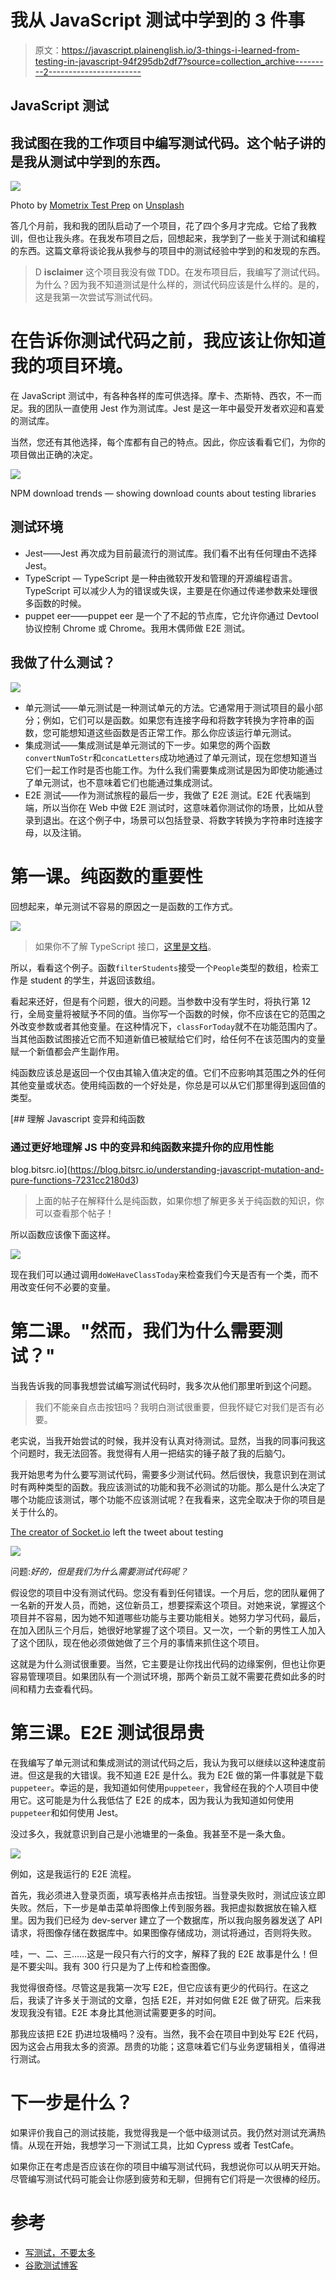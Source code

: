 # 我从 JavaScript 测试中学到的 3 件事

> 原文：<https://javascript.plainenglish.io/3-things-i-learned-from-testing-in-javascript-94f295db2df7?source=collection_archive---------2----------------------->

## JavaScript 测试

## 我试图在我的工作项目中编写测试代码。这个帖子讲的是我从测试中学到的东西。

![](img/5cfefd8b0128eb7c5fef86c6548bfc6b.png)

Photo by [Mometrix Test Prep](https://unsplash.com/@mometrixtestprep?utm_source=medium&utm_medium=referral) on [Unsplash](https://unsplash.com?utm_source=medium&utm_medium=referral)

答几个月前，我和我的团队启动了一个项目，花了四个多月才完成。它给了我教训，但也让我头疼。在我发布项目之后，回想起来，我学到了一些关于测试和编程的东西。这篇文章将谈论我从我参与的项目中的测试经验中学到的和发现的东西。

> D **isclaimer**
> 这个项目我没有做 TDD。在发布项目后，我编写了测试代码。为什么？因为我不知道测试是什么样的，测试代码应该是什么样的。是的，这是我第一次尝试写测试代码。

# 在告诉你测试代码之前，我应该让你知道我的项目环境。

在 JavaScript 测试中，有各种各样的库可供选择。摩卡、杰斯特、西农，不一而足。我的团队一直使用 Jest 作为测试库。Jest 是这一年中最受开发者欢迎和喜爱的测试库。

当然，您还有其他选择，每个库都有自己的特点。因此，你应该看看它们，为你的项目做出正确的决定。

![](img/48bbb2b51c198427db0e6f5337328485.png)

NPM download trends — showing download counts about testing libraries

## 测试环境

*   Jest——Jest 再次成为目前最流行的测试库。我们看不出有任何理由不选择 Jest。
*   TypeScript — TypeScript 是一种由微软开发和管理的开源编程语言。TypeScript 可以减少人为的错误或失误，主要是在你通过传递参数来处理很多函数的时候。
*   puppet eer——puppet eer 是一个了不起的节点库，它允许你通过 Devtool 协议控制 Chrome 或 Chrome。我用木偶师做 E2E 测试。

## 我做了什么测试？

![](img/adc57db3d140653a079b1f9b5e21e986.png)

*   单元测试——单元测试是一种测试单元的方法。它通常用于测试项目的最小部分；例如，它们可以是函数。如果您有连接字母和将数字转换为字符串的函数，您可能想知道这些函数是否正常工作。那么你应该运行单元测试。
*   集成测试——集成测试是单元测试的下一步。如果您的两个函数`convertNumToStr`和`concatLetters`成功地通过了单元测试，现在您想知道当它们一起工作时是否也能工作。为什么我们需要集成测试是因为即使功能通过了单元测试，也不意味着它们也能通过集成测试。
*   E2E 测试——作为测试旅程的最后一步，我做了 E2E 测试。E2E 代表端到端，所以当你在 Web 中做 E2E 测试时，这意味着你测试你的场景，比如从登录到退出。在这个例子中，场景可以包括登录、将数字转换为字符串时连接字母，以及注销。

# 第一课。纯函数的重要性

回想起来，单元测试不容易的原因之一是函数的工作方式。

![](img/ef3af90342a232f0593416d95c71c9d0.png)

> 如果你不了解 TypeScript 接口，[这里是文档](https://www.typescriptlang.org/docs/handbook/interfaces.html)。

所以，看看这个例子。函数`filterStudents`接受一个`People`类型的数组，检索工作是 student 的学生，并返回该数组。

看起来还好，但是有个问题，很大的问题。当参数中没有学生时，将执行第 12 行，全局变量将被赋予不同的值。当你写一个函数的时候，你不应该在它的范围之外改变参数或者其他变量。在这种情况下，`classForToday`就不在功能范围内了。当其他函数试图接近它而不知道新值已被赋给它们时，给任何不在该范围内的变量赋一个新值都会产生副作用。

纯函数应该总是返回一个仅由其输入值决定的值。它们不应影响其范围之外的任何其他变量或状态。使用纯函数的一个好处是，你总是可以从它们那里得到返回值的类型。

[](https://blog.bitsrc.io/understanding-javascript-mutation-and-pure-functions-7231cc2180d3) [## 理解 Javascript 变异和纯函数

### 通过更好地理解 JS 中的变异和纯函数来提升你的应用性能

blog.bitsrc.io](https://blog.bitsrc.io/understanding-javascript-mutation-and-pure-functions-7231cc2180d3) 

> 上面的帖子在解释什么是纯函数，如果你想了解更多关于纯函数的知识，你可以查看那个帖子！

所以函数应该像下面这样。

![](img/416b1663dd9e85237a75b4e38db1ab01.png)

现在我们可以通过调用`doWeHaveClassToday`来检查我们今天是否有一个类，而不用改变任何不必要的变量。

# 第二课。"然而，我们为什么需要测试？"

当我告诉我的同事我想尝试编写测试代码时，我多次从他们那里听到这个问题。

> 我们不能亲自点击按钮吗？我明白测试很重要，但我怀疑它对我们是否有必要。

老实说，当我开始尝试的时候，我并没有认真对待测试。显然，当我的同事问我这个问题时，我无法回答。我觉得有人用一把结实的锤子敲了我的后脑勺。

我开始思考为什么要写测试代码，需要多少测试代码。然后很快，我意识到在测试时有两种类型的函数。我应该测试的功能和我不必测试的功能。那么是什么决定了哪个功能应该测试，哪个功能不应该测试呢？在我看来，这完全取决于你的项目是关于什么的。

[The creator of Socket.io](https://twitter.com/rauchg) left the tweet about testing

![](img/247e47847d28ee4aa9cfbb3649d904d5.png)

问题:*好的，但是我们为什么需要测试代码呢？*

假设您的项目中没有测试代码。您没有看到任何错误。一个月后，您的团队雇佣了一名新的开发人员，而她，这位新员工，想要探索这个项目。对她来说，掌握这个项目并不容易，因为她不知道哪些功能与主要功能相关。她努力学习代码，最后，在加入团队三个月后，她很好地掌握了这个项目。又一次，一个新的男性工人加入了这个团队，现在他必须做她做了三个月的事情来抓住这个项目。

这就是为什么测试很重要。当然，它主要是让你找出代码的边缘案例，但也让你更容易管理项目。如果团队有一个测试环境，那两个新员工就不需要花费如此多的时间和精力去查看代码。

# 第三课。E2E 测试很昂贵

在我编写了单元测试和集成测试的测试代码之后，我认为我可以继续以这种速度前进。但这是我的大错误。我不知道 E2E 是什么。我为 E2E 做的第一件事就是下载`puppeteer`。幸运的是，我知道如何使用`puppeteer`，我曾经在我的个人项目中使用它。这可能是为什么我低估了 E2E 的成本，因为我认为我知道如何使用`puppeteer`和如何使用 Jest。

没过多久，我就意识到自己是小池塘里的一条鱼。我甚至不是一条大鱼。

![](img/18c83408fa4b9e51d5bd3524217f5550.png)

例如，这是我运行的 E2E 流程。

首先，我必须进入登录页面，填写表格并点击按钮。当登录失败时，测试应该立即失败。然后，下一步是单击菜单将图像上传到服务器。我把虚拟数据放在输入框里。因为我们已经为 dev-server 建立了一个数据库，所以我向服务器发送了 API 请求，将图像存储在数据库中。如果图像存储成功，测试将通过，否则将失败。

哇，一、二、三……这是一段只有六行的文字，解释了我的 E2E 故事是什么！但是不要尖叫。我有 300 行只是为了上传和检查图像。

我觉得很奇怪。尽管这是我第一次写 E2E，但它应该有更少的代码行。在这之后，我读了许多关于测试的文章，包括 E2E，并对如何做 E2E 做了研究。后来我发现我没有错。E2E 本身比其他测试需要更多的时间。

那我应该把 E2E 扔进垃圾桶吗？没有。当然，我不会在项目中到处写 E2E 代码，因为这会占用我太多的资源。昂贵的功能；这意味着它们与业务逻辑相关，值得进行测试。

# 下一步是什么？

如果评价我自己的测试技能，我觉得我是一个低中级测试员。我仍然对测试充满热情。从现在开始，我想学习一下测试工具，比如 Cypress 或者 TestCafe。

如果你正在考虑是否应该在你的项目中编写测试代码，我想说你可以从明天开始。尽管编写测试代码可能会让你感到疲劳和无聊，但拥有它们将是一次很棒的经历。

# 参考

*   [写测试，不要太多](https://kentcdodds.com/blog/write-tests)
*   [谷歌测试博客](https://testing.googleblog.com/2015/04/just-say-no-to-more-end-to-end-tests.html)